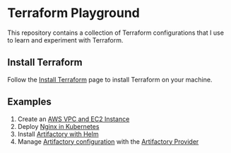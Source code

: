 # Terraform Playground
This repository contains a collection of Terraform configurations that I use to learn and experiment with Terraform.

## Install Terraform
Follow the [Install Terraform](https://developer.hashicorp.com/terraform/install) page to install Terraform on your machine.

## Examples
1. Create an [AWS VPC and EC2 Instance](1.aws-vpc-and-ec2)
2. Deploy [Nginx in Kubernetes](2.kubernetes-nginx)
3. Install [Artifactory with Helm](3.artifactory-install)
4. Manage [Artifactory configuration](4.artifactory-config) with the [Artifactory Provider](https://github.com/jfrog/terraform-provider-artifactory)
